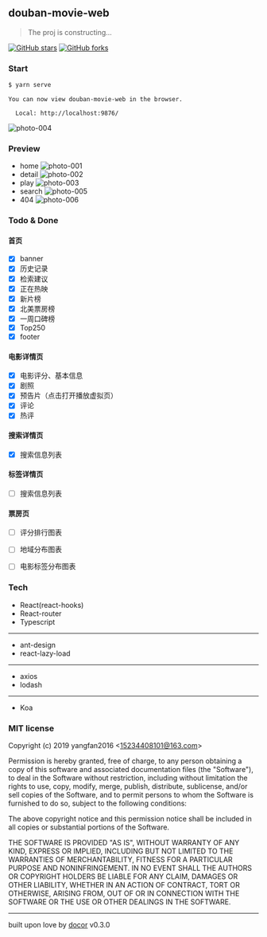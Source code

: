 ## douban-movie-web
> The proj is constructing...

[![GitHub stars](https://img.shields.io/github/stars/Yangfan2016/douban-movie-web.svg?color=green)](https://github.com/Yangfan2016/douban-movie-web) 
[![GitHub forks](https://img.shields.io/github/forks/Yangfan2016/douban-movie-web.svg)](https://github.com/Yangfan2016/douban-movie-web)

### Start

```bash
$ yarn serve
```

```
You can now view douban-movie-web in the browser.

  Local: http://localhost:9876/

```


![photo-004](https://github.com/Yangfan2016/PicBed/blob/master/Personal/douban-movie-web-xm001.png?raw=true)

### Preview

- home
![photo-001](https://github.com/Yangfan2016/PicBed/blob/master/Personal/douban-web-001.png?raw=true)
- detail
![photo-002](https://github.com/Yangfan2016/PicBed/blob/master/Personal/douban-web-002.png?raw=true)
- play
![photo-003](https://github.com/Yangfan2016/PicBed/blob/master/Personal/douban-web-003.png?raw=true)
- search
![photo-005](https://github.com/Yangfan2016/PicBed/blob/master/Personal/douban-web-005.png?raw=true)
- 404
![photo-006](https://github.com/Yangfan2016/PicBed/blob/master/Personal/douban-web-006.png?raw=true)


### Todo & Done

#### 首页

- [x] banner
- [x] 历史记录
- [x] 检索建议
- [x] 正在热映
- [x] 新片榜
- [x] 北美票房榜
- [x] 一周口碑榜
- [x] Top250
- [x] footer

#### 电影详情页

- [x] 电影评分、基本信息
- [x] 剧照
- [x] 预告片（点击打开播放虚拟页）
- [x] 评论
- [x] 热评

#### 搜索详情页

- [x] 搜索信息列表

#### 标签详情页

- [ ] 搜索信息列表

#### 票房页

- [ ] 评分排行图表
- [ ] 地域分布图表
- [ ] 电影标签分布图表


### Tech

- React(react-hooks)
- React-router
- Typescript  
----
- ant-design
- react-lazy-load  
----
- axios
- lodash  
----
- Koa


### MIT license
Copyright (c) 2019 yangfan2016 &lt;15234408101@163.com&gt;

Permission is hereby granted, free of charge, to any person obtaining a copy
of this software and associated documentation files (the &quot;Software&quot;), to deal
in the Software without restriction, including without limitation the rights
to use, copy, modify, merge, publish, distribute, sublicense, and/or sell
copies of the Software, and to permit persons to whom the Software is
furnished to do so, subject to the following conditions:

The above copyright notice and this permission notice shall be included in
all copies or substantial portions of the Software.

THE SOFTWARE IS PROVIDED &quot;AS IS&quot;, WITHOUT WARRANTY OF ANY KIND, EXPRESS OR
IMPLIED, INCLUDING BUT NOT LIMITED TO THE WARRANTIES OF MERCHANTABILITY,
FITNESS FOR A PARTICULAR PURPOSE AND NONINFRINGEMENT. IN NO EVENT SHALL THE
AUTHORS OR COPYRIGHT HOLDERS BE LIABLE FOR ANY CLAIM, DAMAGES OR OTHER
LIABILITY, WHETHER IN AN ACTION OF CONTRACT, TORT OR OTHERWISE, ARISING FROM,
OUT OF OR IN CONNECTION WITH THE SOFTWARE OR THE USE OR OTHER DEALINGS IN
THE SOFTWARE.

---
built upon love by [docor](https://github.com/turingou/docor.git) v0.3.0
